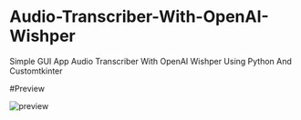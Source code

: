 # Audio-Transcriber-With-OpenAI-Wishper
Simple GUI App Audio Transcriber With OpenAI Wishper Using Python And Customtkinter

#Preview

![preview](https://user-images.githubusercontent.com/63475761/221354687-7b5d9091-1868-4ac3-9fca-75b7d90044d2.png)
